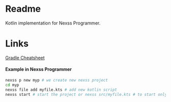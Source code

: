# Readme

Kotlin implementation for Nexss Programmer.

# Links

[Gradle Cheatsheet](https://gist.github.com/jahe/59557d507f43574b0d96)

#### Example in Nexss Programmer

```sh
nexss p new myp # we create new nexss project
cd myp
nexss file add myfile.kts # add new kotlin script
nexss start # start the project or nexss src/myfile.kts # to start only particular file
```
